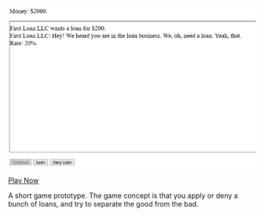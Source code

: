 ![Picture of Game](https://github.com/ForestBits/bank-loans/raw/master/doc/img/screenshot1.png)

[Play Now](http://jacobclarity.com/projects/Bank/)

A short game prototype. The game concept is that you apply or deny a bunch of loans, and try to separate the good from the bad.
